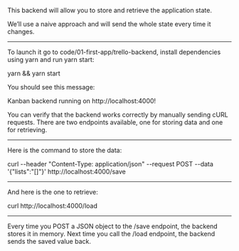 This backend will allow you to store and retrieve the application state.

We’ll use a naive approach and will send the whole state every time it changes.

---

To launch it go to code/01-first-app/trello-backend, install dependencies using
yarn and run yarn start:

yarn && yarn start

You should see this message:

Kanban backend running on http://localhost:4000!

You can verify that the backend works correctly by manually sending cURL requests. There are two endpoints available, one for storing data and one for retrieving.

---

Here is the command to store the data:

curl --header "Content-Type: application/json" --request POST --data '{"lists":"[]"}' http://localhost:4000/save

---

And here is the one to retrieve:

curl http://localhost:4000/load

---

Every time you POST a JSON object to the /save endpoint, the backend stores it in memory. Next time you call the /load endpoint, the backend sends the saved value back.
